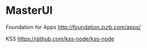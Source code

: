 # MasterUI

Foundation for Apps
http://foundation.zurb.com/apps/

KSS
https://github.com/kss-node/kss-node
